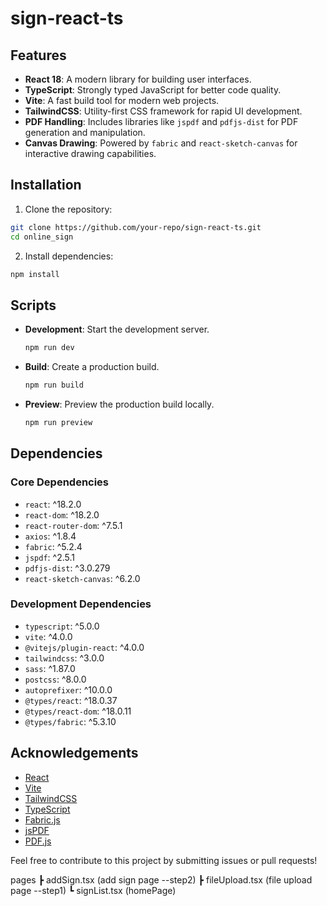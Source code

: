 # sign-react-ts

## Features

- **React 18**: A modern library for building user interfaces.
- **TypeScript**: Strongly typed JavaScript for better code quality.
- **Vite**: A fast build tool for modern web projects.
- **TailwindCSS**: Utility-first CSS framework for rapid UI development.
- **PDF Handling**: Includes libraries like `jspdf` and `pdfjs-dist` for PDF generation and manipulation.
- **Canvas Drawing**: Powered by `fabric` and `react-sketch-canvas` for interactive drawing capabilities.

## Installation

1. Clone the repository:
  ```bash
  git clone https://github.com/your-repo/sign-react-ts.git
  cd online_sign
  ```

2. Install dependencies:
  ```bash
  npm install
  ```

## Scripts

- **Development**: Start the development server.
  ```bash
  npm run dev
  ```

- **Build**: Create a production build.
  ```bash
  npm run build
  ```

- **Preview**: Preview the production build locally.
  ```bash
  npm run preview
  ```

## Dependencies

### Core Dependencies

- `react`: ^18.2.0
- `react-dom`: ^18.2.0
- `react-router-dom`: ^7.5.1
- `axios`: ^1.8.4
- `fabric`: ^5.2.4
- `jspdf`: ^2.5.1
- `pdfjs-dist`: ^3.0.279
- `react-sketch-canvas`: ^6.2.0

### Development Dependencies

- `typescript`: ^5.0.0
- `vite`: ^4.0.0
- `@vitejs/plugin-react`: ^4.0.0
- `tailwindcss`: ^3.0.0
- `sass`: ^1.87.0
- `postcss`: ^8.0.0
- `autoprefixer`: ^10.0.0
- `@types/react`: ^18.0.37
- `@types/react-dom`: ^18.0.11
- `@types/fabric`: ^5.3.10

## Acknowledgements

- [React](https://reactjs.org/)
- [Vite](https://vitejs.dev/)
- [TailwindCSS](https://tailwindcss.com/)
- [TypeScript](https://www.typescriptlang.org/)
- [Fabric.js](http://fabricjs.com/)
- [jsPDF](https://github.com/parallax/jsPDF)
- [PDF.js](https://mozilla.github.io/pdf.js/)

Feel free to contribute to this project by submitting issues or pull requests!

pages
 ┣ addSign.tsx (add sign page --step2)
 ┣ fileUpload.tsx (file upload page --step1)
 ┗ signList.tsx (homePage)